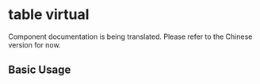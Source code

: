 # table virtual

Component documentation is being translated. Please refer to the Chinese version for now.

## Basic Usage

<preview path="../../demo/table-virtual/normal.vue" />
